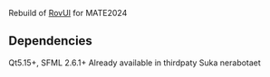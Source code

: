 Rebuild of [RovUI](https://github.com/murproject/RovUI) for MATE2024

## Dependencies
Qt5.15+, SFML 2.6.1+ Already available in thirdpaty
 Suka nerabotaet
